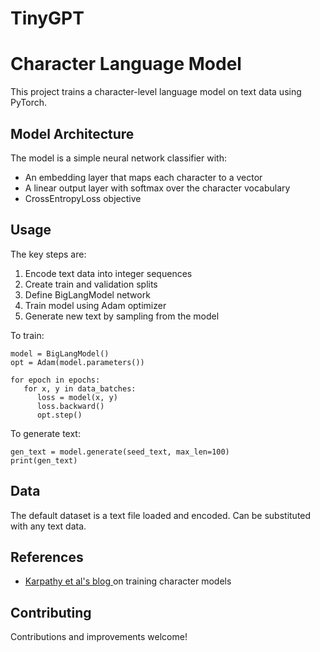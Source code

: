 # TinyGPT

# Character Language Model

This project trains a character-level language model on text data using PyTorch.

## Model Architecture

The model is a simple neural network classifier with:

- An embedding layer that maps each character to a vector 
- A linear output layer with softmax over the character vocabulary
- CrossEntropyLoss objective 

## Usage

The key steps are:

1. Encode text data into integer sequences
2. Create train and validation splits
3. Define BigLangModel network 
4. Train model using Adam optimizer
5. Generate new text by sampling from the model

To train:

```
model = BigLangModel() 
opt = Adam(model.parameters())

for epoch in epochs:
   for x, y in data_batches:
      loss = model(x, y)
      loss.backward()
      opt.step()
```

To generate text:

```
gen_text = model.generate(seed_text, max_len=100)
print(gen_text)
```

## Data

The default dataset is a text file loaded and encoded. Can be substituted with any text data.

## References

- [Karpathy et al's blog ](http://karpathy.github.io/2015/05/21/rnn-effectiveness/) on training character models

## Contributing 

Contributions and improvements welcome!
